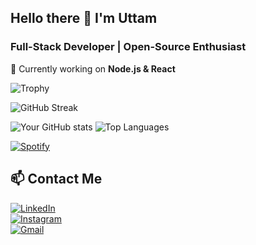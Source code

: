 ## Hello there 👋 I'm Uttam 
### Full-Stack Developer | Open-Source Enthusiast

🔭 Currently working on **Node.js & React**


![Trophy](https://github-profile-trophy.vercel.app/?username=KishanAtGit&theme=gruvbox)


![GitHub Streak](https://streak-stats.demolab.com/?user=KishanAtGit&theme=dark)


![Your GitHub stats](https://github-readme-stats.vercel.app/api?username=KishanAtGit&show_icons=true&theme=gruvbox)    ![Top Languages](https://github-readme-stats.vercel.app/api/top-langs/?username=KishanAtGit&layout=compact&theme=gruvbox)


[![Spotify](https://spotify-github-profile.vercel.app/api/view?uid=YOUR-SPOTIFY-ID&cover_image=true)](https://open.spotify.com/user/31ti45c6db4vf45tsbeqpdrqpbeu)


## 📫 Contact Me  
[![LinkedIn](https://img.shields.io/badge/LinkedIn-0077B5?style=for-the-badge&logo=linkedin&logoColor=white)](https://linkedin.com/in/https://www.linkedin.com/in/uttamkumar-dev/)  
[![Instagram](https://img.shields.io/badge/Instagram-E4405F?style=for-the-badge&logo=instagram&logoColor=white)](https://instagram.com/kishn__26)  
[![Gmail](https://img.shields.io/badge/Gmail-D14836?style=for-the-badge&logo=gmail&logoColor=white)](mailto:kk82171@gmail.com)  
